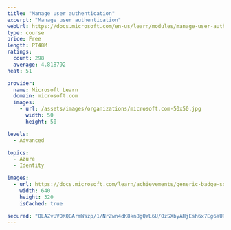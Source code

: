 ```yaml
---
title: "Manage user authentication"
excerpt: "Manage user authentication"
webUrl: https://docs.microsoft.com/en-us/learn/modules/manage-user-authentication/
type: course
price: Free
length: PT48M
ratings:
  count: 298
  average: 4.818792
heat: 51

provider:
  name: Microsoft Learn
  domain: microsoft.com
  images:
    - url: /assets/images/organizations/microsoft.com-50x50.jpg
      width: 50
      height: 50

levels:
  - Advanced

topics:
  - Azure
  - Identity

images:
  - url: https://docs.microsoft.com/learn/achievements/generic-badge-social.png
    width: 640
    height: 320
    isCached: true

secured: "QLAZvUVOKQBArmWszp/1/NrZwn4dK8kn8gQWL6U/OzSXbyAHjEsh6x7Eg6aURZKykq1IRCc9tdSnFD5zVvxnlvt9RciRlAyhqJClK12fc+GXSRi8lr+WeMbKtDPmQvpfIYTpQLfl4Kp7o69ML3r7g5o5BYVB4qOqTHki1XWZgLeUVhVpqSqZdiQIaxlFR06yrnP0QrytDmDZs9Xu8GduGd8GfauFZrNzGsYLPOQG/QYSJym54Na2cpaCoA+jyPV6RZENoPydZimairzY8GwYsFk3lxISPEkOKL+w4tm+oH3XmhAKBacaX9TcQaScCtgfHRv9WSwXK+BUI68o4Lf7+rdPzXNRsAuq5hgg7pT6R6EEGzJU6Hpe7cJkTqFPFmr5JjhIpsD/c98RP+S32fpWN8Tk/od2uTx1B1xy13iR3GU=;gRq9hYEpXEnnS4MtU6W5Bw=="
---
```


